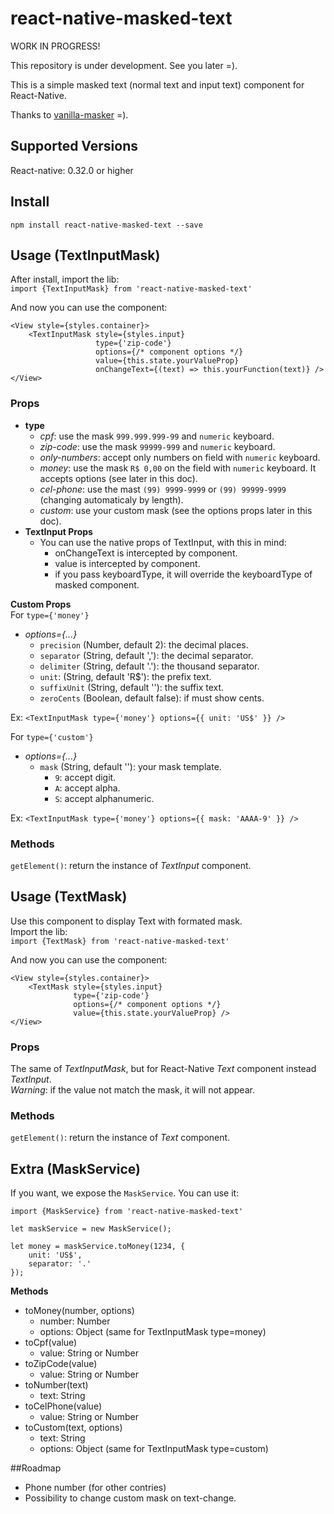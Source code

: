 # react-native-masked-text

WORK IN PROGRESS!

This repository is under development. See you later =).

This is a simple masked text (normal text and input text) component for React-Native.

Thanks to [vanilla-masker](https://github.com/BankFacil/vanilla-masker) =).

## Supported Versions
React-native: 0.32.0 or higher

## Install
`npm install react-native-masked-text --save`

## Usage (TextInputMask)
After install, import the lib: <br />
`import {TextInputMask} from 'react-native-masked-text'`

And now you can use the component:
```
<View style={styles.container}>
    <TextInputMask style={styles.input}
				   type={'zip-code'}
				   options={/* component options */}
				   value={this.state.yourValueProp}
				   onChangeText={(text) => this.yourFunction(text)} />
</View>
```

### Props
* **type**
	* *cpf*: use the mask `999.999.999-99` and `numeric` keyboard.
	* *zip-code*: use the mask `99999-999` and `numeric` keyboard.
	* *only-numbers*: accept only numbers on field with `numeric` keyboard.
	* *money*: use the mask `R$ 0,00` on the field with `numeric` keyboard. It accepts options (see later in this doc).
	* *cel-phone*: use the mast `(99) 9999-9999` or `(99) 99999-9999` (changing automaticaly by length).
	* *custom*: use your custom mask (see the options props later in this doc).
* **TextInput Props**
	* You can use the native props of TextInput, with this in mind:
		* onChangeText is intercepted by component.
		* value is intercepted by component.
		* if you pass keyboardType, it will override the keyboardType of masked component.


**Custom Props** <br />
For `type={'money'}` <br />
* *options={...}*
	* `precision` (Number, default 2): the decimal places.
	* `separator` (String, default ','): the decimal separator.
	* `delimiter` (String, default '.'): the thousand separator.
	* `unit`: (String, default 'R$'): the prefix text.
	* `suffixUnit` (String, default ''): the suffix text.
	* `zeroCents` (Boolean, default false): if must show cents.

Ex: `<TextInputMask type={'money'} options={{ unit: 'US$' }} />`

For `type={'custom'}` <br />
* *options={...}*
	* `mask` (String, default ''): your mask template.
		* `9`: accept digit.
		* `A`: accept alpha.
		* `S`: accept alphanumeric.

Ex: `<TextInputMask type={'money'} options={{ mask: 'AAAA-9' }} />`

### Methods
`getElement()`: return the instance of *TextInput* component.


## Usage (TextMask)
Use this component to display Text with formated mask.
<br />
Import the lib: <br />
`import {TextMask} from 'react-native-masked-text'`

And now you can use the component:
```
<View style={styles.container}>
	<TextMask style={styles.input}
			  type={'zip-code'}
			  options={/* component options */}
			  value={this.state.yourValueProp} />
</View>
```

### Props
The same of *TextInputMask*, but for React-Native *Text* component instead *TextInput*.
<br />
*Warning*: if the value not match the mask, it will not appear.

### Methods
`getElement()`: return the instance of *Text* component.


## Extra (MaskService)
If you want, we expose the `MaskService`. You can use it:

```
import {MaskService} from 'react-native-masked-text'

let maskService = new MaskService();

let money = maskService.toMoney(1234, {
	unit: 'US$',
	separator: '.'
});

```

**Methods**
* toMoney(number, options)
	* number: Number
	* options: Object (same for TextInputMask type=money)
* toCpf(value)
	* value: String or Number
* toZipCode(value)
	* value: String or Number
* toNumber(text)
	* text: String
* toCelPhone(value)
	* value: String or Number
* toCustom(text, options)
	* text: String
	* options: Object (same for TextInputMask type=custom)

##Roadmap
* Phone number (for other contries)
* Possibility to change custom mask on text-change.
